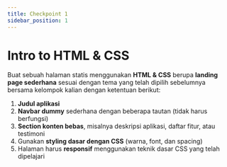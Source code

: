 ```yaml
---
title: Checkpoint 1 
sidebar_position: 1
---
```


# Intro to HTML & CSS

Buat sebuah halaman statis menggunakan **HTML & CSS** berupa **landing page sederhana** sesuai dengan tema yang telah dipilih sebelumnya bersama kelompok kalian dengan ketentuan berikut:

1. **Judul aplikasi**
2. **Navbar dummy** sederhana dengan beberapa tautan (tidak harus berfungsi)
3. **Section konten bebas**, misalnya deskripsi aplikasi, daftar fitur, atau testimoni
4. Gunakan **styling dasar dengan CSS** (warna, font, dan spacing)
5. Halaman harus **responsif** menggunakan teknik dasar CSS yang telah dipelajari
